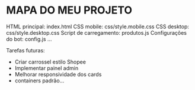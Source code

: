 # MAPA DO MEU PROJETO

HTML principal: index.html
CSS mobile: css/style.mobile.css
CSS desktop: css/style.desktop.css
Script de carregamento: produtos.js
Configurações do bot: config.js
...

Tarefas futuras:
- Criar carrossel estilo Shopee
- Implementar painel admin
- Melhorar responsividade dos cards
- containers padrão...
